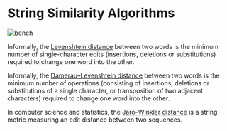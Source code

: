 # String Similarity Algorithms

![bench](https://raw.githubusercontent.com/pedromagician/String-Similarity-Algorithms/main/SSA.ico)

Informally, the [Levenshtein distance](<https://en.wikipedia.org/wiki/Levenshtein_distance>) between two words is the minimum number of single-character edits (insertions, deletions or substitutions) required to change one word into the other.

Informally, the [Damerau–Levenshtein distance](<https://en.wikipedia.org/wiki/Damerau%E2%80%93Levenshtein_distance>) between two words is the minimum number of operations (consisting of insertions, deletions or substitutions of a single character, or transposition of two adjacent characters) required to change one word into the other.

In computer science and statistics, the [Jaro–Winkler distance](<https://en.wikipedia.org/wiki/Jaro%E2%80%93Winkler_distance>) is a string metric measuring an edit distance between two sequences.
